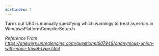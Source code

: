 ```yaml
---
sortindex: 7
---
```


Turns out UE4 is manually specifying which warnings to treat as errors in WindowsPlatformCompilerSetup.h

*Reference From <https://answers.unrealengine.com/questions/607946/anonymous-union-with-none-trivial-type.html>*
